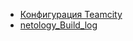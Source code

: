 - [Конфигурация Teamcity](https://github.com/DennySim/example-teamcity/tree/master/.teamcity/Netology)
- [netology_Build_log](netology_Build_13.log)
